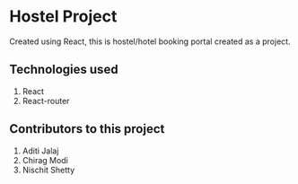 # Hostel Project

Created using React, this is hostel/hotel booking portal created as a project.

## Technologies used

1. React
2. React-router

## Contributors to this project

1. Aditi Jalaj
2. Chirag Modi
3. Nischit Shetty
